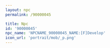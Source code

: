 ```yaml
---
layout: npc
permalink: /90000045

title: Npc
id: '90000045'
npc_name: 'NPCNAME_90000045_NAME:[F]Develop'
icon_url: 'portrait/mob/_p.png'
---
```


